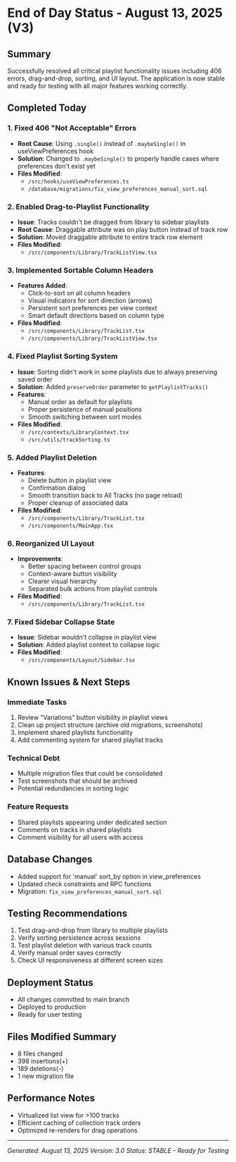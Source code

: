 # End of Day Status - August 13, 2025 (V3)

## Summary
Successfully resolved all critical playlist functionality issues including 406 errors, drag-and-drop, sorting, and UI layout. The application is now stable and ready for testing with all major features working correctly.

## Completed Today

### 1. Fixed 406 "Not Acceptable" Errors
- **Root Cause**: Using `.single()` instead of `.maybeSingle()` in useViewPreferences hook
- **Solution**: Changed to `.maybeSingle()` to properly handle cases where preferences don't exist yet
- **Files Modified**: 
  - `/src/hooks/useViewPreferences.ts`
  - `/database/migrations/fix_view_preferences_manual_sort.sql`

### 2. Enabled Drag-to-Playlist Functionality
- **Issue**: Tracks couldn't be dragged from library to sidebar playlists
- **Root Cause**: Draggable attribute was on play button instead of track row
- **Solution**: Moved draggable attribute to entire track row element
- **Files Modified**: 
  - `/src/components/Library/TrackListView.tsx`

### 3. Implemented Sortable Column Headers
- **Features Added**:
  - Click-to-sort on all column headers
  - Visual indicators for sort direction (arrows)
  - Persistent sort preferences per view context
  - Smart default directions based on column type
- **Files Modified**:
  - `/src/components/Library/TrackList.tsx`
  - `/src/components/Library/TrackListView.tsx`

### 4. Fixed Playlist Sorting System
- **Issue**: Sorting didn't work in some playlists due to always preserving saved order
- **Solution**: Added `preserveOrder` parameter to `getPlaylistTracks()`
- **Features**:
  - Manual order as default for playlists
  - Proper persistence of manual positions
  - Smooth switching between sort modes
- **Files Modified**:
  - `/src/contexts/LibraryContext.tsx`
  - `/src/utils/trackSorting.ts`

### 5. Added Playlist Deletion
- **Features**:
  - Delete button in playlist view
  - Confirmation dialog
  - Smooth transition back to All Tracks (no page reload)
  - Proper cleanup of associated data
- **Files Modified**:
  - `/src/components/Library/TrackList.tsx`
  - `/src/components/MainApp.tsx`

### 6. Reorganized UI Layout
- **Improvements**:
  - Better spacing between control groups
  - Context-aware button visibility
  - Clearer visual hierarchy
  - Separated bulk actions from playlist controls
- **Files Modified**:
  - `/src/components/Library/TrackList.tsx`

### 7. Fixed Sidebar Collapse State
- **Issue**: Sidebar wouldn't collapse in playlist view
- **Solution**: Added playlist context to collapse logic
- **Files Modified**:
  - `/src/components/Layout/Sidebar.tsx`

## Known Issues & Next Steps

### Immediate Tasks
1. Review "Variations" button visibility in playlist views
2. Clean up project structure (archive old migrations, screenshots)
3. Implement shared playlists functionality
4. Add commenting system for shared playlist tracks

### Technical Debt
- Multiple migration files that could be consolidated
- Test screenshots that should be archived
- Potential redundancies in sorting logic

### Feature Requests
- Shared playlists appearing under dedicated section
- Comments on tracks in shared playlists
- Comment visibility for all users with access

## Database Changes
- Added support for 'manual' sort_by option in view_preferences
- Updated check constraints and RPC functions
- Migration: `fix_view_preferences_manual_sort.sql`

## Testing Recommendations
1. Test drag-and-drop from library to multiple playlists
2. Verify sorting persistence across sessions
3. Test playlist deletion with various track counts
4. Verify manual order saves correctly
5. Check UI responsiveness at different screen sizes

## Deployment Status
- All changes committed to main branch
- Deployed to production
- Ready for user testing

## Files Modified Summary
- 8 files changed
- 398 insertions(+)
- 189 deletions(-)
- 1 new migration file

## Performance Notes
- Virtualized list view for >100 tracks
- Efficient caching of collection track orders
- Optimized re-renders for drag operations

---
*Generated: August 13, 2025*
*Version: 3.0*
*Status: STABLE - Ready for Testing*